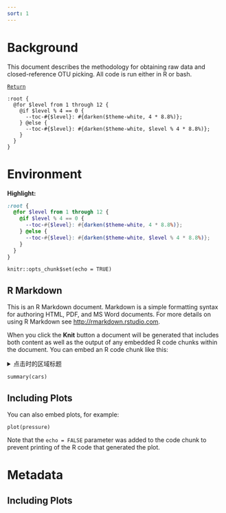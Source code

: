 ```yaml
---
sort: 1
---
```


# Background

This document describes the methodology for obtaining raw data and closed-reference OTU picking. All code is run either in R or bash.

[`Return`](./)

```
:root {
  @for $level from 1 through 12 {
    @if $level % 4 == 0 {
      --toc-#{$level}: #{darken($theme-white, 4 * 8.8%)};
    } @else {
      --toc-#{$level}: #{darken($theme-white, $level % 4 * 8.8%)};
    }
  }
}
```
# Environment

**Highlight:**

```scss
:root {
  @for $level from 1 through 12 {
    @if $level % 4 == 0 {
      --toc-#{$level}: #{darken($theme-white, 4 * 8.8%)};
    } @else {
      --toc-#{$level}: #{darken($theme-white, $level % 4 * 8.8%)};
    }
  }
}
```


```{r setup, include=FALSE}
knitr::opts_chunk$set(echo = TRUE)
```

## R Markdown

This is an R Markdown document. Markdown is a simple formatting syntax for authoring HTML, PDF, and MS Word documents. For more details on using R Markdown see <http://rmarkdown.rstudio.com>.

When you click the **Knit** button a document will be generated that includes both content as well as the output of any embedded R code chunks within the document. You can embed an R code chunk like this:

<details>
  <summary>点击时的区域标题</summary>
  ```bash
  echo "hello shell"
  echo "hello python"
  ```
</details>

```{r cars}
summary(cars)
```

## Including Plots

You can also embed plots, for example:

```{r pressure, echo=FALSE}
plot(pressure)
```

Note that the `echo = FALSE` parameter was added to the code chunk to prevent printing of the R code that generated the plot.

# Metadata


## Including Plots

